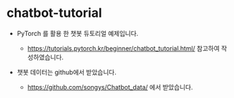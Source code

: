 # chatbot-tutorial
- PyTorch 를 활용 한 챗봇 듀토리얼 예제입니다.
	- <https://tutorials.pytorch.kr/beginner/chatbot_tutorial.html/> 참고하여 작성하였습니다.

- 챗봇 데이터는 github에서 받았습니다. 
	- <https://github.com/songys/Chatbot_data/> 에서 받았습니다.